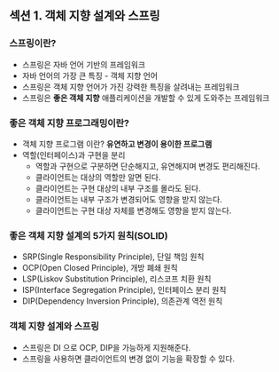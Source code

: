 ## 섹션 1. 객체 지향 설계와 스프링

### 스프링이란?

- 스프링은 자바 언어 기반의 프레임워크
- 자바 언어의 가장 큰 특징 - 객체 지향 언어
- 스프링은 객체 지향 언어가 가진 강력한 특징을 살려내는 프레임워크
- 스프링은 <b>좋은 객체 지향</b> 애플리케이션을 개발할 수 있게 도와주는 프레임워크

### 좋은 객체 지향 프로그래밍이란?

- 객체 지향 프로그램 이란? <b>유연하고 변경이 용이한 프로그램</b>
- 역할(인터페이스)과 구현을 분리
    - 역할과 구현으로 구분하면 단순해지고, 유연해지며 변경도 편리해진다.
    - 클라이언트는 대상의 역할만 알면 된다.
    - 클라이언트는 구현 대상의 내부 구조를 몰라도 된다.
    - 클라이언트는 내부 구조가 변경되어도 영향을 받지 않는다.
    - 클라이언트는 구현 대상 자체를 변경해도 영향을 받지 않는다.

### 좋은 객체 지향 설계의 5가지 원칙(SOLID)

- SRP(Single Responsibility Principle), 단일 책임 원칙
- OCP(Open Closed Principle), 개방 폐쇄 원칙
- LSP(Liskov Substitution Principle), 리스코프 치환 원칙
- ISP(Interface Segregation Principle), 인터페이스 분리 원칙
- DIP(Dependency Inversion Principle), 의존관계 역전 원칙

### 객체 지향 설계와 스프링

- 스프링은 DI 으로 OCP, DIP을 가능하게 지원해준다.
- 스프링을 사용하면 클라이언트의 변경 없이 기능을 확장할 수 있다.
